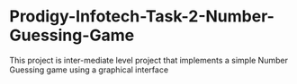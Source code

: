 # Prodigy-Infotech-Task-2-Number-Guessing-Game
This project is inter-mediate level project that implements a simple Number Guessing game using a graphical interface
